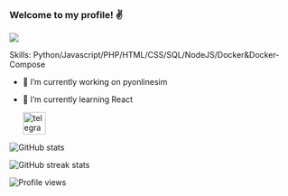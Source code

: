 ### Welcome to my profile! ✌️
![](https://i.imgur.com/2LykBPC.png)


Skills: Python/Javascript/PHP/HTML/CSS/SQL/NodeJS/Docker&Docker-Compose

- 🔭 I’m currently working on pyonlinesim
- 🌱 I’m currently learning React

  [<img src='https://upload.wikimedia.org/wikipedia/commons/thumb/8/82/Telegram_logo.svg/1024px-Telegram_logo.svg.png' alt='telegram' height='40'>](https://t.me/marple_tech)  

![GitHub stats](https://github-readme-stats.vercel.app/api?username=marple-git&show_icons=true&count_private=true&theme=radical)  

![GitHub streak stats](https://github-readme-streak-stats.herokuapp.com/?user=marple-git)  

![Profile views](https://gpvc.arturio.dev/marple-git)  
